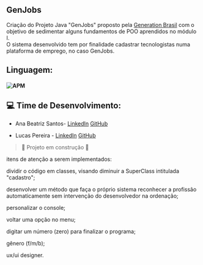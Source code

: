 ## GenJobs

Criação do Projeto Java "GenJobs" proposto pela [Generation Brasil](https://brazil.generation.org/ ) com o objetivo de sedimentar alguns fundamentos de POO aprendidos no módulo I.  
O sistema desenvolvido tem por finalidade cadastrar tecnologistas numa plataforma de emprego, no caso GenJobs.

## Linguagem:

#### ![APM](https://camo.githubusercontent.com/771cc18a712bf9edb0925a86164c34b0d803c4d9177dd4467eff7b777109c723/68747470733a2f2f696d672e736869656c64732e696f2f62616467652f4a6176612d4544384230303f7374796c653d666f722d7468652d6261646765266c6f676f3d6a617661266c6f676f436f6c6f723d7768697465)



    
## 💻  Time de Desenvolvimento:

- Ana Beatriz Santos- <a href="https://www.linkedin.com/in/anabsantoss/">LinkedIn<a/> <a href="https://github.com/anabiax">GitHub<a/>  
  
- Lucas Pereira - <a href="https://www.linkedin.com/in/lucas-pereira-1589a4229/">LinkedIn<a/> <a href="https://github.com/pereiracaslu">GitHub<a/>  




> :construction: Projeto em construção :construction:

itens de atenção a serem implementados:

dividir o código em classes, visando diminuir a SuperClass intitulada "cadastro";

desenvolver um método que faça o próprio sistema reconhecer a profissão automaticamente sem intervenção do desenvolvedor na ordenação;

personalizar o console;

voltar uma opção no menu;

digitar um número (zero) para finalizar o programa;

gênero (f/m/b);

ux/ui designer.
